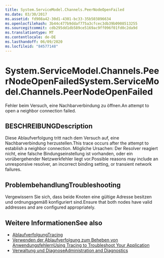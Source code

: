```yaml
---
title: System.ServiceModel.Channels.PeerNodeOpenFailed
ms.date: 03/30/2017
ms.assetid: fd908a42-30d1-4301-bc33-35b503896634
ms.openlocfilehash: 3b44c477b9ddaf775a3cfcec3db39b0908513255
ms.sourcegitcommit: cdb295dd1db589ce5169ac9ff096f01fd0c2da9d
ms.translationtype: MT
ms.contentlocale: de-DE
ms.lasthandoff: 06/09/2020
ms.locfileid: "84577148"
---
```

# <a name="systemservicemodelchannelspeernodeopenfailed"></a><span data-ttu-id="c4217-102">System.ServiceModel.Channels.PeerNodeOpenFailed</span><span class="sxs-lookup"><span data-stu-id="c4217-102">System.ServiceModel.Channels.PeerNodeOpenFailed</span></span>
<span data-ttu-id="c4217-103">Fehler beim Versuch, eine Nachbarverbindung zu öffnen.</span><span class="sxs-lookup"><span data-stu-id="c4217-103">An attempt to open a neighbor connection failed.</span></span>  
  
## <a name="description"></a><span data-ttu-id="c4217-104">BESCHREIBUNG</span><span class="sxs-lookup"><span data-stu-id="c4217-104">Description</span></span>  
 <span data-ttu-id="c4217-105">Diese Ablaufverfolgung tritt nach dem Versuch auf, eine Nachbarverbindung herzustellen.</span><span class="sxs-lookup"><span data-stu-id="c4217-105">This trace occurs after the attempt to establish a neighbor connection.</span></span> <span data-ttu-id="c4217-106">Mögliche Ursachen: Der Resolver reagiert nicht, eine falsche Bindungseinstellung ist vorhanden, oder ein vorübergehender Netzwerkfehler liegt vor.</span><span class="sxs-lookup"><span data-stu-id="c4217-106">Possible reasons may include an unresponsive resolver, an incorrect binding setting, or transient network failures.</span></span>  
  
## <a name="troubleshooting"></a><span data-ttu-id="c4217-107">Problembehandlung</span><span class="sxs-lookup"><span data-stu-id="c4217-107">Troubleshooting</span></span>  
 <span data-ttu-id="c4217-108">Vergewissern Sie sich, dass beide Knoten eine gültige Adresse besitzen und ordnungsgemäß konfiguriert sind.</span><span class="sxs-lookup"><span data-stu-id="c4217-108">Ensure that both nodes have valid addresses and are configured appropriately.</span></span>  
  
## <a name="see-also"></a><span data-ttu-id="c4217-109">Weitere Informationen</span><span class="sxs-lookup"><span data-stu-id="c4217-109">See also</span></span>

- [<span data-ttu-id="c4217-110">Ablaufverfolgung</span><span class="sxs-lookup"><span data-stu-id="c4217-110">Tracing</span></span>](index.md)
- [<span data-ttu-id="c4217-111">Verwenden der Ablaufverfolgung zum Beheben von Anwendungsfehlern</span><span class="sxs-lookup"><span data-stu-id="c4217-111">Using Tracing to Troubleshoot Your Application</span></span>](using-tracing-to-troubleshoot-your-application.md)
- [<span data-ttu-id="c4217-112">Verwaltung und Diagnose</span><span class="sxs-lookup"><span data-stu-id="c4217-112">Administration and Diagnostics</span></span>](../index.md)
